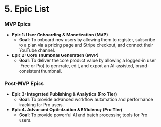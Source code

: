 # **5\. Epic List**

### **MVP Epics**

* **Epic 1: User Onboarding & Monetization (MVP)**  
  * **Goal**: To onboard new users by allowing them to register, subscribe to a plan via a pricing page and Stripe checkout, and connect their YouTube channel.  
* **Epic 2: Core Thumbnail Generation (MVP)**  
  * **Goal**: To deliver the core product value by allowing a logged-in user (Free or Pro) to generate, edit, and export an AI-assisted, brand-consistent thumbnail.

### **Post-MVP Epics**

* **Epic 3: Integrated Publishing & Analytics (Pro Tier)**  
  * **Goal**: To provide advanced workflow automation and performance tracking for Pro users.  
* **Epic 4: Advanced Optimization & Efficiency (Pro Tier)**  
  * **Goal**: To provide powerful AI and batch processing tools for Pro users.
